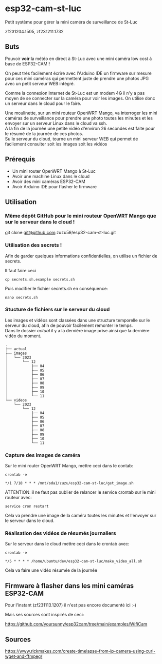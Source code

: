 # esp32-cam-st-luc
Petit système pour gérer la mini caméra de surveillance de St-Luc

zf231204.1505, zf231211.1732


## Buts
Pouvoir **voir** la météo en direct à St-Luc avec une mini caméra low cost à base de ESP32-CAM !

On peut très facilement écrire avec l'Arduino IDE un firmware sur mesure pour ces mini caméras qui permettent juste de prendre une photos JPG avec un petit serveur WEB intégré.

Comme la connexion Internet de St-Luc est un modem 4G il n'y a pas moyen de se connecter sur la caméra pour voir les images. On utilise donc un serveur dans le cloud pour le faire.

Une moulinette, sur un mini routeur OpenWRT Mango, va interroger les mini caméras de surveillance pour prendre une photo toutes les minutes et les envoyer sur un serveur Linux dans le cloud va 
ssh.<br>
A la fin de la journée une petite vidéo d'environ 26 secondes est faite pour le résumé 
de la journée de ces photos.<br>
Su le serveur du cloud, tourne un mini serveur WEB qui permet de facilement consulter soit les images soit les vidéos


## Prérequis
* Un mini router OpenWRT Mango à St-Luc
* Avoir une machine Linux dans le cloud
* Avoir des mini caméras ESP32-CAM
* Avoir Arduino IDE pour flasher le firmware


## Utilisation
### Même dépôt GitHub pour le mini routeur OpenWRT Mango que sur le serveur dans le cloud !

git clone git@github.com:zuzu59/esp32-cam-st-luc.git

### Utilisation des secrets !
Afin de garder quelques informations confidentielles, on utilise un fichier de secrets.

Il faut faire ceci

```
cp secrets.sh.example secrets.sh
```

Puis modifier le fichier secrets.sh en conséquence:

```
nano secrets.sh
```


### Stucture de fichiers sur le serveur du cloud
Les images et vidéos sont classées dans une structure temporelle sur le serveur du cloud, afin de pouvoir facilement remonter le temps.<br>
Dans le dossier *actual* il y a la dernière image prise ainsi que la dernière vidéo du moment.

```
.
├── actual
├── images
│   └── 2023
│       └── 12
│           ├── 04
│           ├── 05
│           ├── 06
│           ├── 07
│           ├── 08
│           ├── 09
│           ├── 10
│           └── 11
└── videos
    └── 2023
        └── 12
            ├── 04
            ├── 05
            ├── 06
            ├── 07
            ├── 08
            ├── 09
            ├── 10
            └── 11
```



### Capture des images de caméra

Sur le mini router OpenWRT Mango, mettre ceci dans le contab:

```
crontab -e

*/1 7/18 * * * /mnt/sda1/zuzu/esp32-cam-st-luc/get_image.sh
```

ATTENTION: il ne faut pas oublier de relancer le service crontab sur le mini routeur avec:

```
service cron restart
```

Cela va prendre une image de la caméra toutes les minutes et l'envoyer sur le serveur dans le cloud.



### Réalisation des vidéos de résumés journaliers
Sur le serveur dans le cloud mettre ceci dans le crontab avec:

```
crontab -e

*/5 * * * * /home/ubuntu/dev/esp32-cam-st-luc/make_video_all.sh
```
Cela va faire une vidéo résumée de la journée



## Firmware à flasher dans les mini caméras ESP32-CAM
Pour l'instant (zf231113.1207) il n'est pas encore documenté ici :-(

Mais ses sources sont inspirés de ceci:

https://github.com/yoursunny/esp32cam/tree/main/examples/WifiCam



## Sources
https://www.rickmakes.com/create-timelapse-from-ip-camera-using-curl-wget-and-ffmpeg/
